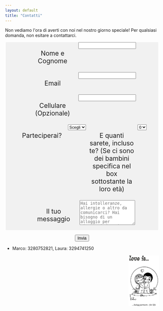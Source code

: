 ```yaml
---
layout: default
title: "Contatti"
---
```



<style>
        fieldset{
            background-color: #f1f1f1;
            border: none;
            border-radius: 2px;
            margin-bottom: 15px;
            overflow: hidden;
            padding: 0 .625em;
        }

        label{
            cursor: pointer;
            display: inline-block;
            padding: 3px 6px;
            text-align: center;
            width: 150px;
            vertical-align: top;
        }

        input{
            font-size: inherit;
        }
    </style>
Non vediamo l'ora di averti con noi nel nostro giorno speciale! Per qualsiasi domanda, non esitare a contattarci.    
<center>
<form id="fs-frm" name="simple-contact-form" accept-charset="utf-8" action="https://formspree.io/f/xjvlkqjn" method="post">
  <fieldset id="fs-frm-inputs">
    <label for="full-name"><p style="text-align:center;font-size:21px;">Nome e Cognome</p></label>
    <input type="text" name="name" id="full-name" placeholder="" required="">
    <label for="email-address"><p style="text-align:center;font-size:21px;">Email</p></label>
    <input type="email" name="_replyto" id="email-address" placeholder="" required="">
    <label for="telephone"><p style="text-align:center;font-size:21px;">Cellulare (Opzionale)</p></label>
    <input type="telephone" name="telephone" id="telephone" placeholder="">
    <label for="attending"><p style="text-align:center;font-size:21px;">Parteciperai?</p></label>
    <select name="attending" id="attending">
        <option value="" selected="" disabled="">Scegli</option>
        <option value="Yes">Sì</option>
        <option value="No">No</option>
    </select>
    <label for="plus"><p style="text-align:center;font-size:21px;">E quanti sarete, incluso te? (Se ci sono dei bambini specifica nel box sottostante la loro età)</p></label>
    <select name="plus" id="plus">
        <option value="0" selected="">0</option>
        <option value="1">1</option>
        <option value="2">2</option>
        <option value="3">3</option>
        <option value="4">4</option>
        <option value="5">5</option>
        <option value="6">6</option>
    </select>
    <label for="message"><p style="text-align:center;font-size:21px;">Il tuo messaggio</p></label>
    <textarea rows="5" name="message" id="message" placeholder="Hai intolleranze, allergie o altro da comunicarci? Hai bisogno di un alloggio per riposarti dopo i festeggiamenti?"></textarea>
    <input type="hidden" name="_subject" id="email-subject" value="Contact Form Submission">
  </fieldset>
  <input type="submit" value="Invia">
</form></center>

<footer>
	<ul>
	   <li>Marco: 3280752821, Laura: 3294741250</li>
	</ul>
</footer>
    
<div>
<img align="right" src="/Contatti/loveis.jpeg" width="100"> 
</div>
